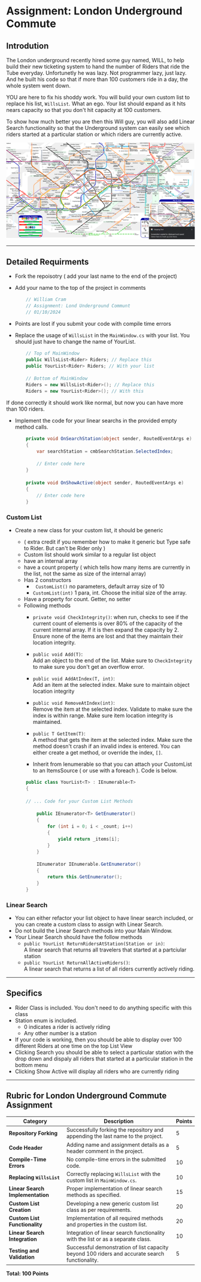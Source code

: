 # Assignment: London Underground Commute

## Introdution
The London underground recently hired some guy named, WILL, to help build their new ticketing system to hand the number of Riders that ride the Tube everyday. Unfortunetly he was lazy. Not programmer lazy, just lazy. And he built his code so that if more than 100 customers ride in a day, the whole system went down.

YOU are here to fix his shoddy work. You will build your own custom list to replace his list, `WillsList`. What an ego. Your list should expand as it hits nears capacity so that you don't hit capacity at 100 customers.

To show how much better you are then this Will guy, you will also add Linear Search functionality so that the Underground system can easily see which riders started at a particular station or which riders are currently active.

![London Tube Map](Images/LondonTubeMap.PNG)

---

## Detailed Requirments

- Fork the repoisotry ( add your last name to the end of the project)
- Add your name to the top of the project in comments
    ```csharp
        // William Cram
        // Assignment: Lond Underground Communt
        // 01/10/2024
    ```
- Points are lost if you submit your code with compile time errors
- Replace the usage of `WillsList` in the `MainWindow.cs` with your list. You should just have to change the name of YourList.

    ```csharp
        // Top of MainWindow
        public WillsList<Rider> Riders; // Replace this
        public YourList<Rider> Riders; // With your list

        // Bottom of MainWindow
        Riders = new WillsList<Rider>(); // Replace this
        Riders = new YourList<Rider>(); // With this
    ```

If done correctly it should work like normal, but now you can have more than 100 riders.

- Implement the code for your linear searchs in the provided empty method calls.

    ```csharp
        private void OnSearchStation(object sender, RoutedEventArgs e)
        {
            var searchStation = cmbSearchStation.SelectedIndex;
     
            // Enter code here 
        }

        private void OnShowActive(object sender, RoutedEventArgs e)
        {
            // Enter code here 
        }
    ```

### Custom List
- Create a new class for your custom list, it should be generic 
    - ( extra credit if you remember how to make it generic but Type safe to Rider. But can't be Rider only )
    - Custom list should work similar to a regular list object
    - have an internal array
    - have a count property ( which tells how many items are currently in the list, not the same as size of the internal array)
    - Has 2 constructors 
        - ` CustomList()` no parameters, default array size of 10
        - `CustomList(int)` 1 para, int. Choose the initial size of the array.
    - Have a property for count. Getter, no setter
    - Following methods
        - `private void CheckIntegrity()`: 
            when run, checks to see if the current count of elements is over 80% of the capacity of the current internal array. If it is then expand the capacity by 2. Ensure none of the items are lost and that they maintain their location integrity.
        - `public void Add(T)`:  
        Add an object to the end of the list. Make sure to `CheckIntegrity` to make sure you don't get an overflow error.
        - `public void AddAtIndex(T, int)`:  
          Add an item at the selected index. Make sure to maintain object location integrity
        - `public void RemoveAtIndex(int)`:  
            Remove the item at the selected index. Validate to make sure the index is within range. Make sure item location integrity is maintained.
        - `public T GetItem(T)`:  
            A method that gets the item at the selected index. Make sure the method doesn't crash if an invalid index is entered. You can either create a get method, or override the index, `[]`.

        - Inherit from Ienumerable so that you can attach your CustomList to an ItemsSource ( or use with a foreach ). Code is below.

    ```csharp
        public class YourList<T> : IEnumerable<T>
        {

        // ... Code for your Custom List Methods

            public IEnumerator<T> GetEnumerator()
            {
                for (int i = 0; i < _count; i++)
                {
                    yield return _items[i];
                }
            }

            IEnumerator IEnumerable.GetEnumerator()
            {
                return this.GetEnumerator();
            }
        }
    ```

### Linear Search

- You can either refactor your list object to have linear search included, or you can create a custom class to assign with Linear Search. 
- Do not build the Linear Search methods into your Main Window.
- Your Linear Search should have the follow methods
    - `public YourList ReturnRidersAtStation(Station or in)`:  
    A linear search that returns all travelers that started at a partciular station
    - `public YourList ReturnAllActiveRiders()`:  
    A linear search that returns a list of all riders currently actively riding.


---

## Specifics

- Rider Class is included. You don't need to do anything specific with this class
- Station enum is included. 
    - 0 indicates a rider is actively riding
    - Any other number is a station
- If your code is working, then you should be able to display over 100 different Riders at one time on the top List View
- Clicking Search you should be able to select a particular station with the drop down and dispaly all riders that started at a particular station in the bottom menu
- Clicking Show Active will display all riders who are currently riding


---

## Rubric for London Underground Commute Assignment

| **Category**                        | **Description**                                                                 | **Points** |
|-------------------------------------|---------------------------------------------------------------------------------|------------|
| **Repository Forking**              | Successfully forking the repository and appending the last name to the project. | 5          |
| **Code Header**                     | Adding name and assignment details as a header comment in the project.          | 5          |
| **Compile-Time Errors**             | No compile-time errors in the submitted code.                                   | 10         |
| **Replacing `WillsList`**           | Correctly replacing `WillsList` with the custom list in `MainWindow.cs`.        | 10         |
| **Linear Search Implementation**    | Proper implementation of linear search methods as specified.                    | 15         |
| **Custom List Creation**            | Developing a new generic custom list class as per requirements.                 | 20         |
| **Custom List Functionality**       | Implementation of all required methods and properties in the custom list.       | 20         |
| **Linear Search Integration**       | Integration of linear search functionality with the list or as a separate class.| 10         |
| **Testing and Validation**          | Successful demonstration of list capacity beyond 100 riders and accurate search functionality.| 5          |

**Total: 100 Points**

